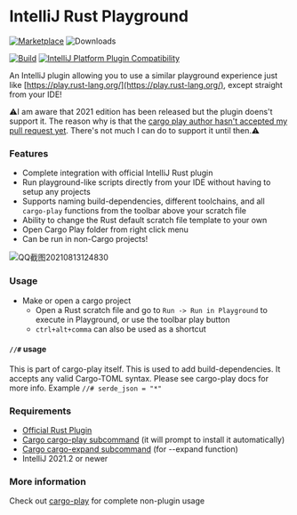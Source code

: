 # IntelliJ Rust Playground

[![Marketplace](https://img.shields.io/jetbrains/plugin/v/16586?style=plastic&label=Marketplace&color=orange)](https://plugins.jetbrains.com/plugin/16586-rust-playground) ![Downloads](https://img.shields.io/jetbrains/plugin/d/16586?label=Downloads&style=plastic&color=blue)

[![Build](https://github.com/cherryleafroad/IntelliJ-Rust-Playground/actions/workflows/build.yml/badge.svg?event=push)](https://github.com/cherryleafroad/IntelliJ-Rust-Playground/actions/workflows/build.yml) [![IntelliJ Platform Plugin Compatibility](https://github.com/cherryleafroad/IntelliJ-Rust-Playground/actions/workflows/compatibility.yml/badge.svg?event=push)](https://github.com/cherryleafroad/IntelliJ-Rust-Playground/actions/workflows/compatibility.yml)

An IntelliJ plugin allowing you to use a similar playground experience just like [https://play.rust-lang.org/](https://play.rust-lang.org/), except straight from your IDE!

⚠️I am aware that 2021 edition has been released but the plugin doens't support it. The reason why is that the [cargo play author hasn't accepted my pull request yet](https://github.com/fanzeyi/cargo-play/pull/70). There's not much I can do to support it until then.⚠️

### Features
- Complete integration with official IntelliJ Rust plugin
- Run playground-like scripts directly from your IDE without having to setup any projects
- Supports naming build-dependencies, different toolchains, and all `cargo-play` functions from the toolbar above your scratch file
- Ability to change the Rust default scratch file template to your own
- Open Cargo Play folder from right click menu
- Can be run in non-Cargo projects!



![QQ截图20210813124830](https://user-images.githubusercontent.com/13651622/129411302-c91c205a-e3ef-4c09-a021-fff94c7b1733.png)

### Usage
- Make or open a cargo project
  - Open a Rust scratch file and go to `Run -> Run in Playground` to execute in Playground, or use the toolbar play button
  - `ctrl+alt+comma` can also be used as a shortcut

#### `//#` usage
This is part of cargo-play itself. This is used to add build-dependencies. It accepts any valid Cargo-TOML syntax. Please see cargo-play docs for more info.
Example `//# serde_json = "*"`

### Requirements
- [Official Rust Plugin](https://plugins.jetbrains.com/plugin/8182-rust)
- [Cargo cargo-play subcommand](https://github.com/fanzeyi/cargo-play) (it will prompt to install it automatically)
- [Cargo cargo-expand subcommand](https://github.com/dtolnay/cargo-expand) (for --expand function)
- IntelliJ 2021.2 or newer

### More information
Check out [cargo-play](https://github.com/fanzeyi/cargo-play) for complete non-plugin usage
